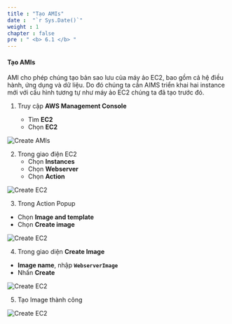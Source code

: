 ```yaml
---
title : "Tạo AMIs"
date :  "`r Sys.Date()`" 
weight : 1 
chapter : false
pre : " <b> 6.1 </b> "
---
```


#### Tạo AMIs

AMI cho phép chúng tạo bản sao lưu của máy ảo EC2, bao gồm cả hệ điều hành, ứng dụng và dữ liệu. Do đó chúng ta cần AIMS triển khai hai instance mới với cấu hình tương tự như máy ảo EC2 chúng ta đã tạo trước đó.

1. Truy cập **AWS Management Console**

   - Tìm **EC2**
   - Chọn **EC2**

![Create AMIs](/images/3/create-ec2/001.png?featherlight=false&width=90pc)


2. Trong giao điện EC2
   - Chọn **Instances**
   - Chọn **Webserver**
   - Chọn **Action**

![Create EC2](/images/6/001.png?featherlight=false&width=90pc)

3. Trong Action Popup
- Chọn **Image and template**
- Chọn **Create image**

![Create EC2](/images/6/002.png?featherlight=false&width=90pc)

4. Trong giao diện **Create Image**
   
- **Image name**, nhập **```WebserverImage```**
- Nhấn **Create**

![Create EC2](/images/6/003.png?featherlight=false&width=90pc)

5. Tạo Image thành công

![Create EC2](/images/6/004.png?featherlight=false&width=90pc)

